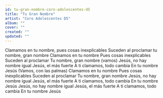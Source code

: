 ```yaml
---
id: tu-gran-nombre-coro-adolescentes-d5
title: "Tu Gran Nombre"
artist: "Coro Adolescentes D5"
album: ""
cover: ""
created: ""
updated: ""
---
```


Clamamos en tu nombre, pues cosas inexplicables
Suceden al proclamar tu nombre, gran nombre
Clamamos en tu nombre
Pues cosas inexplicables
Suceden al proclamar
Tu nombre, gran nombre (vamos)
Jesús, no hay nombre igual
Jesús, el más fuerte
A ti clamamos, todo cambia
En tu nombre Jesús
(Vamos, con las palmas)
Clamamos en tu nombre
Pues cosas inexplicables
Suceden al proclamar
Tu nombre, gran nombre
Jesús, no hay nombre igual
Jesús, el más fuerte
A ti clamamos, todo cambia
En tu nombre Jesús
Jesús, no hay nombre igual
Jesús, el más fuerte
A ti clamamos, todo cambia
En tu nombre Jesús